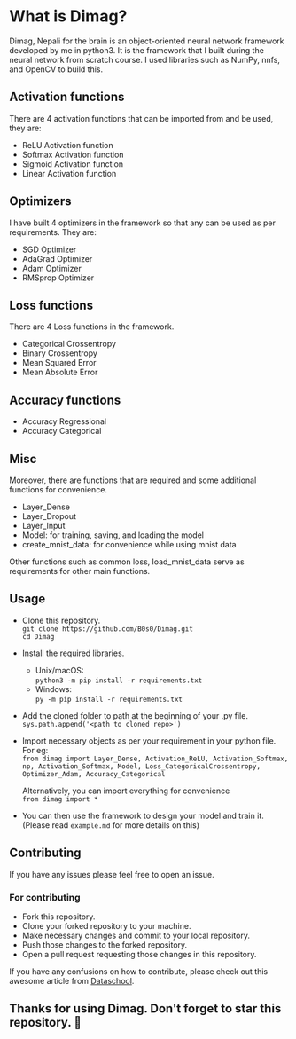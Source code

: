 # What is Dimag?
Dimag, Nepali for the brain is an object-oriented neural network framework developed by me in python3. It is the framework that I built during the neural network from scratch course. I used libraries such as NumPy, nnfs, and OpenCV to build this.


## Activation functions 
There are 4 activation functions that can be imported from and be used, they are:
- ReLU Activation function
- Softmax Activation function
- Sigmoid Activation function 
- Linear Activation function
  
## Optimizers
I have built 4 optimizers in the framework so that any can be used as per requirements. They are:
- SGD Optimizer
- AdaGrad Optimizer
- Adam Optimizer
- RMSprop Optimizer

## Loss functions
There are 4 Loss functions in the framework.
- Categorical Crossentropy
- Binary Crossentropy
- Mean Squared Error
- Mean Absolute Error

## Accuracy functions 
- Accuracy Regressional
- Accuracy Categorical
  
## Misc
Moreover, there are functions that are required and some additional functions for convenience.
- Layer_Dense
- Layer_Dropout
- Layer_Input
- Model: for training, saving, and loading the model
- create_mnist_data: for convenience while using mnist data 
  
Other functions such as common loss, load_mnist_data serve as requirements for other main functions.

## Usage

- Clone this repository. <br>
  `git clone https://github.com/B0s0/Dimag.git`<br>
  `cd Dimag`

- Install the required libraries.<br>
  - Unix/macOS:<br>
    `python3 -m pip install -r requirements.txt`<br>
  - Windows:<br>
    `py -m pip install -r requirements.txt`
    
- Add the cloned folder to path at the beginning of your .py file.<br>
  `sys.path.append('<path to cloned repo>')`

- Import necessary objects as per your requirement in your python file. For eg:<br>
  `from dimag import Layer_Dense, Activation_ReLU, Activation_Softmax, np, Activation_Softmax, Model, Loss_CategoricalCrossentropy, Optimizer_Adam, Accuracy_Categorical`

  Alternatively, you can import everything for convenience<br>
  `from dimag import *`

- You can then use the framework to design your model and train it. (Please read `example.md` for more details on this)
  

## Contributing 
If you have any issues please feel free to open an issue.

### For contributing 
- Fork this repository.
- Clone your forked repository to your machine.
- Make necessary changes and commit to your local repository.
- Push those changes to the forked repository.
- Open a pull request requesting those changes in this repository.

If you have any confusions on how to contribute, please check out this awesome article from <a href="https://www.dataschool.io/how-to-contribute-on-github/">Dataschool</a>.
  

## Thanks for using Dimag. Don't forget to star this repository. :smiling_face_with_three_hearts: 	
